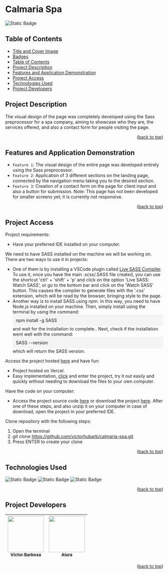 # Calmaria Spa <a name="readme-top"></a>
![Static Badge](https://img.shields.io/badge/status-completed-green?style=for-the-badge)

## Table of Contents 
* [Title and Cover Image](#title-and-cover-image)
* [Badges](#badges)
* [Table of Contents](#table-of-contents)
* [Project Description](#project-description)
* [Features and Application Demonstration](#features-and-application-demonstration)
* [Project Access](#project-access)
* [Technologies Used](#technologies-used)
* [Project Developers](#project-developers)

## Project Description
The visual design of the page was completely developed using the Sass preprocessor for a spa company, aiming to showcase who they are, the services offered, and also a contact form for people visiting the page.
<p align="right">(<a href="#readme-top">back to top</a>)</p>
 
## Features and Application Demonstration
- `Feature 1`: The visual design of the entire page was developed entirely using the Sass preprocessor.
- `Feature 2`: Application of 3 different sections on the landing page, connected by the navigation menu taking you to the desired section.
- `Feature 3`: Creation of a contact form on the page for client input and also a button for submission.
Note: This page has not been developed for smaller screens yet; it is currently not responsive.
<p align="right">(<a href="#readme-top">back to top</a>)</p>

## Project Access
Project requirements:
 - Have your preferred IDE installed on your computer.

We need to have SASS installed on the machine we will be working on. There are two ways to use it in projects: 
  - One of them is by installing a VSCode plugin called [Live SASS Compiler](https://marketplace.visualstudio.com/items?itemName=glenn2223.live-SASS). To use it, once you have the main .scss/.SASS file created, you can use the shortcut 'ctrl' + 'shift' + 'p' and click on the option 'Live SASS: Watch SASS', or go to the bottom bar and click on the 'Watch SASS' button. This causes the compiler to generate files with the '.css' extension, which will be read by the browser, bringing style to the page.
  - Another way is to install SASS using npm. In this way, you need to have Node.js installed on your machine. Then, simply install using the terminal by using the command:
    <div style="background-color: #f4f4f4; padding: 10px;">
      npm install -g SASS
    </div>
    and wait for the installation to complete.. Next, check if the installation went well with the command:
    <div style="background-color: #f4f4f4; padding: 10px;">
      SASS --version
    </div>
    which will return the SASS version.

Access the project hosted [here](https://portfolio-page-five-alpha.vercel.app) and have fun:
 - Project hosted on Vercel.
 - Easy implementation, [click](https://portfolio-page-five-alpha.vercel.app) and enter the project, try it out easily and quickly without needing to download the files to your own computer.

Have the code on your computer:
 - Access the project source code [here](https://github.com/victorhubarb/calmaria-spa) or download the project [here](https://github.com/victorhubarb/calmaria-spa/archive/refs/heads/main.zip). After one of these steps, and also unzip it on your computer in case of download, open the project in your preferred IDE.

Clone repository with the following steps:
 1. Open the terminal
 2. git clone https://github.com/victorhubarb/calmaria-spa.git
 3. Press ENTER to create your clone
<p align="right">(<a href="#readme-top">back to top</a>)</p>

## Technologies Used
![Static Badge](https://img.shields.io/badge/HTML5-E34F26?style=for-the-badge&logo=html5&logoColor=white)
![Static Badge](https://img.shields.io/badge/CSS3-1572B6?style=for-the-badge&logo=css3&logoColor=white)
![Static Badge](https://img.shields.io/badge/Sass-CC6699?style=for-the-badge&logo=sass&logoColor=white)
<p align="right">(<a href="#readme-top">back to top</a>)</p>

## Project Developers
| [<img loading="lazy" src="https://avatars.githubusercontent.com/u/80085116?v=4" width=115><br><sub>Victor Barbosa</sub>](https://github.com/victorhubarb) | [<img loading="lazy" src="https://avatars.githubusercontent.com/u/4975968?s=200&v=4" width=115><br><sub>Alura</sub>](https://github.com/alura-cursos) |
| :---: | :--: |
<p align="right">(<a href="#readme-top">back to top</a>)</p>

